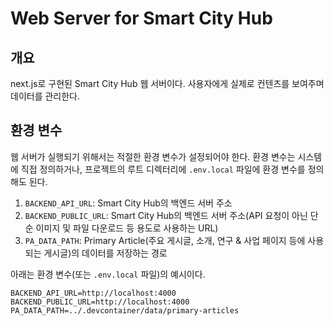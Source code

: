 # Web Server for Smart City Hub

## 개요

next.js로 구현된 Smart City Hub 웹 서버이다. 사용자에게 실제로 컨텐츠를 보여주며 데이터를 관리한다.

## 환경 변수

웹 서버가 실행되기 위해서는 적절한 환경 변수가 설정되어야 한다. 환경 변수는 시스템에 직접 정의하거나, 프로젝트의 루트 디렉터리에 `.env.local` 파일에 환경 변수를 정의해도 된다.

1. `BACKEND_API_URL`: Smart City Hub의 백엔드 서버 주소
2. `BACKEND_PUBLIC_URL`: Smart City Hub의 백엔드 서버 주소(API 요청이 아닌 단순 이미지 및 파일 다운로드 등 용도로 사용하는 URL)
3. `PA_DATA_PATH`: Primary Article(주요 게시글, 소개, 연구 & 사업 페이지 등에 사용되는 게시글)의 데이터를 저장하는 경로

아래는 환경 변수(또는 `.env.local` 파일)의 예시이다.

```
BACKEND_API_URL=http://localhost:4000
BACKEND_PUBLIC_URL=http://localhost:4000
PA_DATA_PATH=../.devcontainer/data/primary-articles
```
